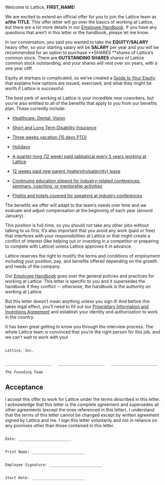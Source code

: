 Welcome to Lattice, **FIRST_NAME**!

We are excited to extend an official offer for you to join the Lattice team as **a/the TITLE**. This offer letter will go over the basics of working at Lattice, but there are a lot more details in our [Employee Handbook](https://github.com/carlosnasillo/handbook). If you have any questions that aren’t in this letter or the handbook, please let me know.

In our conversation, you said you wanted to take the **EQUITY/SALARY** heavy offer, so your starting salary will be **SALARY** per year and you will be recommended for an option to purchase **SHARES **shares of Lattice’s common stock. There are **OUTSTANDING SHARES** shares of Lattice common stock outstanding, and your shares will vest over six years, with a one year cliff.

Equity at startups is complicated, so we’ve created a [Guide to Your Equity](https://github.com/carlosnasillo/handbook/blob/master/Hiring%20Documents/Guide%20to%20Your%20Equity.md) that explains how options are issued, exercised, and what they might be worth if Lattice is successful.

The best perk of working at Lattice is your incredible new coworkers, but you’re also entitled to all of the benefits that apply to you from our benefits plan. These currently include:

* [Healthcare, Dental, Vision](https://github.com/carlosnasillo/handbook/blob/master/Benefits%20and%20Perks/Healthcare%20and%20Disability%20Insurance.md)

* [Short and Long Term Disability Insurance](https://github.com/carlosnasillo/handbook/blob/master/Benefits%20and%20Perks/Healthcare%20and%20Disability%20Insurance.md)

* [Three weeks vacation (15 days PTO)](https://github.com/carlosnasillo/handbook/blob/master/Benefits%20and%20Perks/Vacation%20and%20Sick%20Leave.md)

* [Holidays](https://github.com/carlosnasillo/handbook/blob/master/Benefits%20and%20Perks/Holiday%20List.md)

* [A quarter-long (12 week) paid sabbatical every 5 years working at Lattice](https://github.com/carlosnasillo/handbook/blob/master/Benefits%20and%20Perks/Sabbatical.md)

* [12 weeks paid new parent (maternity/paternity) leave](https://github.com/carlosnasillo/handbook/blob/master/Benefits%20and%20Perks/New%20Parent%20Leave.md)

* [Continuing education stipend for industry-related conferences, seminars, coaching, or mentorship activities](https://github.com/carlosnasillo/handbook/blob/master/Benefits%20and%20Perks/Continuing%20Education.md)

* [Flights and hotels covered for speaking at industry conferences](https://github.com/carlosnasillo/handbook/blob/master/Benefits%20and%20Perks/Continuing%20Education.md)

The benefits we offer will adapt to the team’s needs over time and we evaluate and adjust compensation at the beginning of each year (around January).

This position is full-time, so you should not take any other jobs without talking to us first. It’s also important that you avoid any work (paid or free) that interferes with your responsibilities at Lattice or that might create a conflict of interest (like helping out or investing in a competitor or preparing to compete with Lattice) unless Lattice approves it in advance.

Lattice reserves the right to modify the terms and conditions of employment including your position, pay, and benefits offered depending on the growth and needs of the company.

Our [Employee Handbook](https://github.com/carlosnasillo/handbook) goes over the general policies and practices for working at Lattice. This letter is specific to you and it supersedes the handbook if they conflict -- otherwise, the handbook is the authority on working at Lattice.

But this letter doesn’t mean anything unless you sign it! And before this takes legal effect, you’ll need to fill out our [Proprietary Information and Inventions Agreement](https://github.com/carlosnasillo/handbook/blob/master/Hiring%20Documents/Employee%20Proprietary%20Information%20and%20Inventions%20Assignment%20Agreement%20NDA.doc.md) and establish your identity and authorization to work in the country.

It has been great getting to know you through the interview process. The whole Lattice team is convinced that you’re the right person for this job, and we can’t wait to work with you!
```

Lattice, Inc.


_____________________   _____________________   _____________________

The Founding Team
```

## Acceptance

I accept this offer to work for Lattice under the terms described in this letter. I acknowledge that this letter is the complete agreement and supersedes all other agreements (except the ones referenced in this letter). I understand that the terms of this letter cannot be changed except by written agreement signed by Lattice and me. I sign this letter voluntarily and not in reliance on any promises other than those contained in this letter.

```

Date: ________________________


Print Name: ________________________


Employee Signature: ________________________


Start Date: ________________________

```
